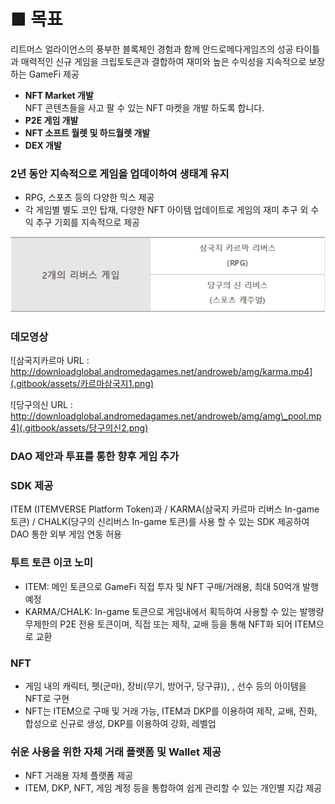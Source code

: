 # ■ 목표

리트머스 얼라이언스의 풍부한 블록체인 경험과 함께 안드로메다게임즈의 성공 타이틀과 매력적인 신규 게임을 크립토토큰과 결합하여 재미와 높은 수익성을 지속적으로 보장하는 GameFi 제공



* **NFT Market 개발** \
  NFT 콘텐츠들을 사고 팔 수 있는 NFT 마켓을 개발 하도록 합니다.
* **P2E 게임 개발**
* **NFT 소프트 월렛 및 하드월렛 개발**
* **DEX 개발**



### 2년 동안 지속적으로 게임을 업데이하여 생태계 유지

* RPG, 스포츠 등의 다양한 믹스 제공
* 각 게임별 별도 코인 탑재, 다양한 NFT 아이템 업데이트로 게임의 재미 추구 외 수익 추구 기회를 지속적으로 제공

![<출시 예정 게임>  ](.gitbook/assets/그림1.png)

### 데모영상

![삼국지카르마    &#x20;
URL : http://downloadglobal.andromedagames.net/androweb/amg/karma.mp4](.gitbook/assets/카르마삼국지1.png)



![당구의신  &#x20;
URL : http://downloadglobal.andromedagames.net/androweb/amg/amg\_pool.mp4](.gitbook/assets/당구의신2.png)





### DAO 제안과 투표를 통한 향후 게임 추가   &#x20;



### SDK 제공

ITEM (ITEMVERSE Platform Token)과 / KARMA(삼국지 카르마 리버스 In-game 토큰) / CHALK(당구의 신리버스 In-game 토큰)를 사용 할 수 있는 SDK 제공하여  DAO 통한 외부 게임 연동 허용      &#x20;



### 투트 토큰 이코 노미 &#x20;

* ITEM: 메인 토큰으로 GameFi 직접 투자 및 NFT 구매/거래용, 최대 50억개 발행 예정
* KARMA/CHALK: In-game 토큰으로 게임내에서 획득하여 사용할 수 있는 발행량 무제한의 P2E 전용 토큰이며, 직접 또는 제작, 교배 등을 통해 NFT화 되어 ITEM으로 교환



### NFT

* 게임 내의 캐릭터, 펫(군마), 장비(무기, 방어구, 당구큐)), , 선수 등의 아이템을 NFT로 구현
* NFT는 ITEM으로 구매 및 거래 가능, ITEM과 DKP를 이용하여 제작, 교배, 진화, 합성으로 신규로 생성, DKP를 이용하여 강화, 레벨업



### 쉬운 사용을 위한 자체 거래 플랫폼 및 Wallet 제공

* NFT 거래용 자체 플랫폼 제공
* ITEM, DKP, NFT, 게임 계정 등을 통합하여 쉽게 관리할 수 있는 개인별 지갑 제공

